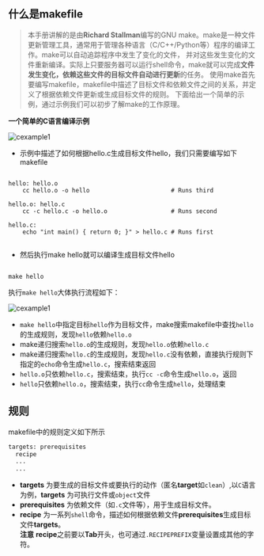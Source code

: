 ## 什么是makefile

> 本手册讲解的是由**Richard Stallman**编写的GNU make。make是一种文件更新管理工具，通常用于管理各种语言（C/C++/Python等）程序的编译工作。make可以自动追踪程序中发生了变化的文件，
> 并对这些发生变化的文件重新编译。实际上只要服务器可以运行shell命令，make就可以完成**文件发生变化，依赖这些文件的目标文件自动进行更新**的任务。
> 使用make首先要编写makefile，makefile中描述了目标文件和依赖文件之间的关系，并定义了根据依赖文件更新或生成目标文件的规则。
> 下面给出一个简单的示例，通过示例我们可以初步了解make的工作原理。

**一个简单的C语言编译示例**

![cexample1](/pics/cexample1.jpg)

*  示例中描述了如何根据hello.c生成目标文件hello，我们只需要编写如下makefile
```make

hello: hello.o
    cc hello.o -o hello                       # Runs third

hello.o: hello.c
    cc -c hello.c -o hello.o                  # Runs second

hello.c:
    echo "int main() { return 0; }" > hello.c # Runs first
    
```

* 然后执行make hello就可以编译生成目标文件hello

```make

make hello

```

执行`make hello`大体执行流程如下：

![cexample1](/pics/cexample.jpg)

* `make hello`中指定目标`hello`作为目标文件，make搜索makefile中查找`hello`的生成规则，发现`hello`依赖`hello.o`
* make递归搜索`hello.o`的生成规则，发现`hello.o`依赖`hello.c`
* make递归搜索`hello.c`的生成规则，发现`hello.c`没有依赖，直接执行规则下指定的`echo`命令生成`hello.c`，搜索结束返回
* `hello.o`只依赖`hello.c`，搜索结束，执行`cc -c`命令生成`hello.o`，返回
* `hello`只依赖`hello.o`，搜索结束，执行`cc`命令生成`hello`，处理结束

## 规则

makefile中的规则定义如下所示
```html
targets: prerequisites
  recipe
  ...
  ...
```
* **targets** 为要生成的目标文件或要执行的动作（匿名**target**如`clean`）,以`C`语言为例，**targets** 为可执行文件或`object`文件
* **prerequisites** 为依赖文件（如`.c`文件等），用于生成目标文件。
* **recipe** 为一系列`shell`命令，描述如何根据依赖文件**prerequisites**生成目标文件**targets**。  
    **注意** **recipe**之前要以**Tab**开头，也可通过`.RECIPEPREFIX`变量设置成其他的字符。
